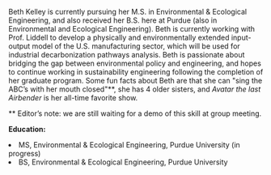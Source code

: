 Beth Kelley is currently pursuing her M.S. in Environmental & Ecological Engineering, and also received her B.S. here at Purdue (also in Environmental and Ecological Engineering). Beth is currently working with Prof. Liddell to develop a physically and environmentally extended input-output model of the U.S. manufacturing sector, which will be used for industrial decarbonization pathways analysis. Beth is passionate about bridging the gap between environmental policy and engineering, and hopes to continue working in sustainability engineering following the completion of her graduate program. Some fun facts about Beth are that she can "sing the ABC’s with her mouth closed"**, she has 4 older sisters, and <em>Avatar the last Airbender</em> is her all-time favorite show.

 ** Editor’s note: we are still waiting for a demo of this skill at group meeting.


<strong>Education:</strong>
<li>MS, Environmental & Ecological Engineering, Purdue University (in progress)</li>
<li>BS, Environmental & Ecological Engineering, Purdue University</li>



